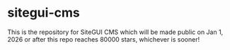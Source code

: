 # sitegui-cms
This is the repository for SiteGUI CMS which will be made public on Jan 1, 2026 or after this repo reaches 80000 stars, whichever is sooner!
